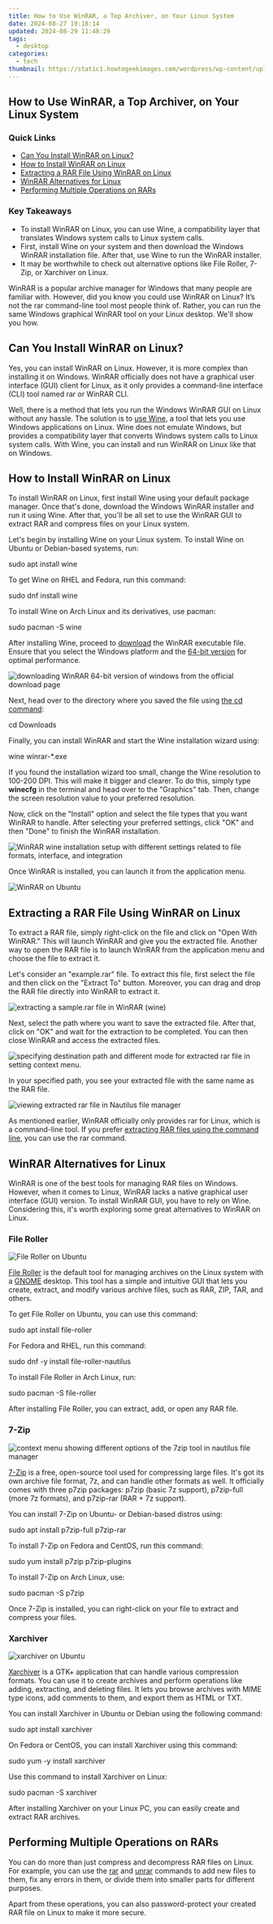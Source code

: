 ```yaml
---
title: How to Use WinRAR, a Top Archiver, on Your Linux System
date: 2024-08-27 19:18:14
updated: 2024-08-29 11:48:29
tags:
  - desktop
categories:
  - tech
thumbnail: https://static1.howtogeekimages.com/wordpress/wp-content/uploads/2024/01/ubuntu.jpg
---
```


## How to Use WinRAR, a Top Archiver, on Your Linux System

### Quick Links

* [Can You Install WinRAR on Linux?](https://android-frp.techidaily.com/in-2024-how-to-bypass-frp-from-oneplus-nord-ce-3-lite-5g-by-drfone-android/)
* [How to Install WinRAR on Linux](https://some-skills.techidaily.com/2024-approved-time-honored-techniques-incorinastrating-classic-vhs-into-modern-cinematics/)
* [Extracting a RAR File Using WinRAR on Linux](https://fox-http.techidaily.com/boosting-tiktok-engagement-using-zoom-features-for-2024/)
* [WinRAR Alternatives for Linux](https://win-dash.techidaily.com/update-and-installation-guide-for-insignia-bluetooth-receiver-drivers-in-windows/)
* [Performing Multiple Operations on RARs](https://screen-mirroring-recording.techidaily.com/in-2024-5-essential-strategies-to-avoid-a-dark-screen-during-obs-recordings/)

### Key Takeaways

* To install WinRAR on Linux, you can use Wine, a compatibility layer that translates Windows system calls to Linux system calls.
* First, install Wine on your system and then download the Windows WinRAR installation file. After that, use Wine to run the WinRAR installer.
* It may be worthwhile to check out alternative options like File Roller, 7-Zip, or Xarchiver on Linux.

 WinRAR is a popular archive manager for Windows that many people are familiar with. However, did you know you could use WinRAR on Linux? It’s not the rar command-line tool most people think of. Rather, you can run the same Windows graphical WinRAR tool on your Linux desktop. We'll show you how.

##  Can You Install WinRAR on Linux?

 Yes, you can install WinRAR on Linux. However, it is more complex than installing it on Windows. WinRAR officially does not have a graphical user interface (GUI) client for Linux, as it only provides a command-line interface (CLI) tool named rar or WinRAR CLI.

 Well, there is a method that lets you run the Windows WinRAR GUI on Linux without any hassle. The solution is to [use Wine](https://bypass-frp.techidaily.com/in-2024-a-quick-guide-to-vivo-y100a-frp-bypass-instantly-by-drfone-android/), a tool that lets you use Windows applications on Linux. Wine does not emulate Windows, but provides a compatibility layer that converts Windows system calls to Linux system calls. With Wine, you can install and run WinRAR on Linux like that on Windows.

##  How to Install WinRAR on Linux

 To install WinRAR on Linux, first install Wine using your default package manager. Once that's done, download the Windows WinRAR installer and run it using Wine. After that, you'll be all set to use the WinRAR GUI to extract RAR and compress files on your Linux system.

 Let's begin by installing Wine on your Linux system. To install Wine on Ubuntu or Debian-based systems, run:

sudo apt install wine

 To get Wine on RHEL and Fedora, run this command:

sudo dnf install wine

 To install Wine on Arch Linux and its derivatives, use pacman:

sudo pacman -S wine

 After installing Wine, proceed to [download](https://www.win-rar.com/download.html?&L=0) the WinRAR executable file. Ensure that you select the Windows platform and the [64-bit version](https://fox-friendly.techidaily.com/in-2024-top-professional-camera-choices-complete-360-guide-2023/) for optimal performance.

![downloading WinRAR 64-bit version of windows from the official download page](https://static1.howtogeekimages.com/wordpress/wp-content/uploads/2024/02/0.png) 

 Next, head over to the directory where you saved the file using [the cd command](https://techidaily.com/is-your-oppo-k11-5g-working-too-slow-heres-how-you-can-hard-reset-it-drfone-by-drfone-reset-android-reset-android/):

cd Downloads

 Finally, you can install WinRAR and start the Wine installation wizard using:

wine winrar-*.exe

 If you found the installation wizard too small, change the Wine resolution to 100-200 DPI. This will make it bigger and clearer. To do this, simply type **winecfg** in the terminal and head over to the "Graphics" tab. Then, change the screen resolution value to your preferred resolution.

 Now, click on the "Install" option and select the file types that you want WinRAR to handle. After selecting your preferred settings, click "OK" and then "Done" to finish the WinRAR installation.

![WinRAR wine installation setup with different settings related to file formats, interface, and integration](https://static1.howtogeekimages.com/wordpress/wp-content/uploads/2024/02/2-1.png) 

 Once WinRAR is installed, you can launch it from the application menu.

![WinRAR on Ubuntu](https://static1.howtogeekimages.com/wordpress/wp-content/uploads/2024/02/3-1.png) 

##  Extracting a RAR File Using WinRAR on Linux

 To extract a RAR file, simply right-click on the file and click on "Open With WinRAR." This will launch WinRAR and give you the extracted file. Another way to open the RAR file is to launch WinRAR from the application menu and choose the file to extract it.

 Let's consider an "example.rar" file. To extract this file, first select the file and then click on the "Extract To" button. Moreover, you can drag and drop the RAR file directly into WinRAR to extract it.

![extracting a sample.rar file in WinRAR (wine)](https://static1.howtogeekimages.com/wordpress/wp-content/uploads/2024/02/4-1.png) 

 Next, select the path where you want to save the extracted file. After that, click on "OK" and wait for the extraction to be completed. You can then close WinRAR and access the extracted files.

![specifying destination path and different mode for extracted rar file in setting context menu.](https://static1.howtogeekimages.com/wordpress/wp-content/uploads/2024/02/5.png) 

 In your specified path, you see your extracted file with the same name as the RAR file.

![viewing extracted rar file in Nautilus file manager](https://static1.howtogeekimages.com/wordpress/wp-content/uploads/2024/02/5a.png) 

 As mentioned earlier, WinRAR officially only provides rar for Linux, which is a command-line tool. If you prefer [extracting RAR files using the command line](https://video-creation-software.techidaily.com/new-capturing-memories-a-guide-to-sharing-ps4-screenshots-online-for-2024/), you can use the rar command.

##  WinRAR Alternatives for Linux

 WinRAR is one of the best tools for managing RAR files on Windows. However, when it comes to Linux, WinRAR lacks a native graphical user interface (GUI) version. To install WinRAR GUI, you have to rely on Wine. Considering this, it's worth exploring some great alternatives to WinRAR on Linux.

###  File Roller

![File Roller on Ubuntu](https://static1.howtogeekimages.com/wordpress/wp-content/uploads/2024/02/6-1.png) 

[File Roller](https://wiki.gnome.org/Apps/FileRoller) is the default tool for managing archives on the Linux system with a [GNOME](https://some-guidance.techidaily.com/new-the-complete-vivacut-overview-editors-deep-dive/) desktop. This tool has a simple and intuitive GUI that lets you create, extract, and modify various archive files, such as RAR, ZIP, TAR, and others.

 To get File Roller on Ubuntu, you can use this command:

sudo apt install file-roller

 For Fedora and RHEL, run this command:

sudo dnf -y install file-roller-nautilus

 To install File Roller in Arch Linux, run:

sudo pacman -S file-roller

 After installing File Roller, you can extract, add, or open any RAR file.

###  7-Zip

![context menu showing different options of the 7zip tool in nautilus file manager](https://static1.howtogeekimages.com/wordpress/wp-content/uploads/2024/02/7-1.png) 

[7-Zip](https://www.7-zip.org/download.html) is a free, open-source tool used for compressing large files. It's got its own archive file format, 7z, and can handle other formats as well. It officially comes with three p7zip packages: p7zip (basic 7z support), p7zip-full (more 7z formats), and p7zip-rar (RAR + 7z support).

 You can install 7-Zip on Ubuntu- or Debian-based distros using:

sudo apt install p7zip-full p7zip-rar

 To install 7-Zip on Fedora and CentOS, run this command:

sudo yum install p7zip p7zip-plugins

 To install 7-Zip on Arch Linux, use:

sudo pacman -S p7zip

 Once 7-Zip is installed, you can right-click on your file to extract and compress your files.

###  Xarchiver

![xarchiver on Ubuntu](https://static1.howtogeekimages.com/wordpress/wp-content/uploads/2024/02/8-1.png) 

[Xarchiver](https://xarchiver.sourceforge.net/) is a GTK+ application that can handle various compression formats. You can use it to create archives and perform operations like adding, extracting, and deleting files. It lets you browse archives with MIME type icons, add comments to them, and export them as HTML or TXT.

 You can install Xarchiver in Ubuntu or Debian using the following command:

sudo apt install xarchiver

 On Fedora or CentOS, you can install Xarchiver using this command:

sudo yum -y install xarchiver

 Use this command to install Xarchiver on Linux:

sudo pacman -S xarchiver

 After installing Xarchiver on your Linux PC, you can easily create and extract RAR archives.

##  Performing Multiple Operations on RARs

 You can do more than just compress and decompress RAR files on Linux. For example, you can use the [rar](https://manpages.ubuntu.com/manpages/focal/en/man1/rar.1.html) and [unrar](https://manpages.ubuntu.com/manpages/jammy/man1/unrar-nonfree.1.html) commands to add new files to them, fix any errors in them, or divide them into smaller parts for different purposes.

 Apart from these operations, you can also password-protect your created RAR file on Linux to make it more secure.

<ins class="adsbygoogle"
     style="display:block"
     data-ad-format="autorelaxed"
     data-ad-client="ca-pub-7571918770474297"
     data-ad-slot="1223367746"></ins>



<ins class="adsbygoogle"
     style="display:block"
     data-ad-client="ca-pub-7571918770474297"
     data-ad-slot="8358498916"
     data-ad-format="auto"
     data-full-width-responsive="true"></ins>

